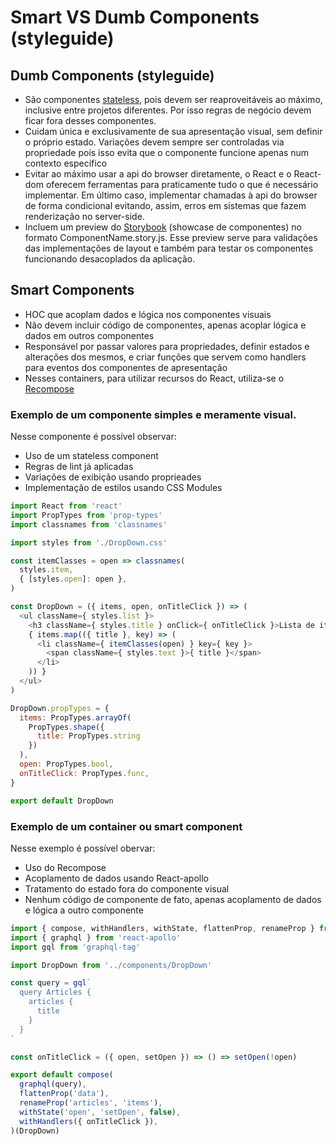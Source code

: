 # Smart VS Dumb Components (styleguide)

## Dumb Components (styleguide)
* São componentes [stateless](https://javascriptplayground.com/functional-stateless-components-react/), pois devem ser reaproveitáveis ao máximo, inclusive entre projetos diferentes. Por isso regras de negócio devem ficar fora desses componentes.
* Cuidam única e exclusivamente de sua apresentação visual, sem definir o próprio estado. Variações devem sempre ser controladas via propriedade pois isso evita que o componente funcione apenas num contexto específico
* Evitar ao máximo usar a api do browser diretamente, o React e o React-dom oferecem ferramentas para praticamente tudo o que é necessário implementar. Em último caso, implementar chamadas à api do browser de forma condicional evitando, assim, erros em sistemas que fazem renderização no server-side.
* Incluem um preview do [Storybook](https://storybook.js.org/) (showcase de componentes) no formato ComponentName.story.js. Esse preview serve para validações das implementações de layout e também para testar os componentes funcionando desacoplados da aplicação.

## Smart Components
* HOC que acoplam dados e lógica nos componentes visuais
* Não devem incluir código de componentes, apenas acoplar lógica e dados em outros componentes
* Responsável por passar valores para propriedades, definir estados e alterações dos mesmos, e criar funções que servem como handlers para eventos dos componentes de apresentação
* Nesses containers, para utilizar recursos do React, utiliza-se o [Recompose](https://github.com/acdlite/recompose)

### Exemplo de um componente simples e meramente visual.
Nesse componente é possível observar:
* Uso de um stateless component
* Regras de lint já aplicadas
* Variações de exibição usando proprieades
* Implementação de estilos usando CSS Modules

```js
import React from 'react'
import PropTypes from 'prop-types'
import classnames from 'classnames'

import styles from './DropDown.css'

const itemClasses = open => classnames(
  styles.item,
  { [styles.open]: open },
)

const DropDown = ({ items, open, onTitleClick }) => (
  <ul className={ styles.list }>
    <h3 className={ styles.title } onClick={ onTitleClick }>Lista de itens:</h3>
    { items.map(({ title }, key) => (
      <li className={ itemClasses(open) } key={ key }>
        <span className={ styles.text }>{ title }</span>
      </li>
    )) }
  </ul>
)

DropDown.propTypes = {
  items: PropTypes.arrayOf(
    PropTypes.shape({
      title: PropTypes.string
    })
  ),
  open: PropTypes.bool,
  onTitleClick: PropTypes.func,
}

export default DropDown

```
### Exemplo de um container ou smart component
Nesse exemplo é possível obervar:
* Uso do Recompose
* Acoplamento de dados usando React-apollo
* Tratamento do estado fora do componente visual
* Nenhum código de componente de fato, apenas acoplamento de dados e lógica a outro componente

```js
import { compose, withHandlers, withState, flattenProp, renameProp } from 'recompose'
import { graphql } from 'react-apollo'
import gql from 'graphql-tag'

import DropDown from '../components/DropDown'

const query = gql`
  query Articles {
    articles {
      title
    }
  }
`

const onTitleClick = ({ open, setOpen }) => () => setOpen(!open)

export default compose(
  graphql(query),
  flattenProp('data'),
  renameProp('articles', 'items'),
  withState('open', 'setOpen', false),
  withHandlers({ onTitleClick }),
)(DropDown)

```
